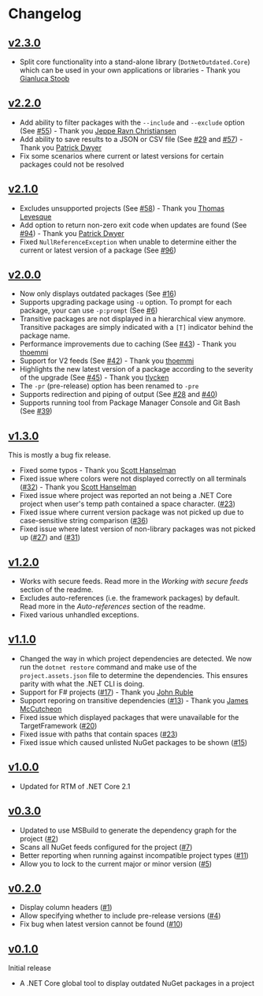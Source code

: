 # Changelog

## [v2.3.0]

- Split core functionality into a stand-alone library (`DotNetOutdated.Core`) which can be used in your own applications or libraries - Thank you [Gianluca Stoob](https://github.com/GStoob)

## [v2.2.0]

- Add ability to filter packages with the `--include` and `--exclude` option (See [#55](https://github.com/jerriep/dotnet-outdated/issues/55)) - Thank you [Jeppe Ravn Christiansen](https://github.com/jepperc)
- Add ability to save results to a JSON or CSV file (See [#29](https://github.com/jerriep/dotnet-outdated/issues/29) and [#57](https://github.com/jerriep/dotnet-outdated/issues/57)) - Thank you [Patrick Dwyer](https://github.com/patros)
- Fix some scenarios where current or latest versions for certain packages could not be resolved 

## [v2.1.0]

- Excludes unsupported projects (See [#58](https://github.com/jerriep/dotnet-outdated/issues/58)) - Thank you [Thomas Levesque](https://github.com/thomaslevesque)
- Add option to return non-zero exit code when updates are found (See [#94](https://github.com/jerriep/dotnet-outdated/pull/94)) - Thank you [Patrick Dwyer](https://github.com/patros)
- Fixed `NullReferenceException` when unable to determine either the current or latest version of a package (See [#96](https://github.com/jerriep/dotnet-outdated/issues/96))

## [v2.0.0]

- Now only displays outdated packages (See [#16](https://github.com/jerriep/dotnet-outdated/issues/16))
- Supports upgrading package using `-u` option. To prompt for each package, your can use `-p:prompt` (See [#6](https://github.com/jerriep/dotnet-outdated/issues/6))
- Transitive packages are not displayed in a hierarchical view anymore. Transitive packages are simply indicated with a `[T]` indicator behind the package name.
- Performance improvements due to caching (See [#43](https://github.com/jerriep/dotnet-outdated/pull/43)) - Thank you [thoemmi](https://github.com/thoemmi)
- Support for V2 feeds (See [#42](https://github.com/jerriep/dotnet-outdated/issues/42)) - Thank you [thoemmi](https://github.com/thoemmi)
- Highlights the new latest version of a package according to the severity of the upgrade (See [#45](https://github.com/jerriep/dotnet-outdated/issues/45)) - Thank you [tlycken](https://github.com/tlycken)
- The `-pr` (pre-release) option has been renamed to `-pre`
- Supports redirection and piping of output (See [#28](https://github.com/jerriep/dotnet-outdated/issues/28) and [#40](https://github.com/jerriep/dotnet-outdated/issues/40))
- Supports running tool from Package Manager Console and Git Bash (See [#39](https://github.com/jerriep/dotnet-outdated/issues/39))

## [v1.3.0]

This is mostly a bug fix release.

- Fixed some typos - Thank you [Scott Hanselman](https://github.com/shanselman)
- Fixed issue where colors were not displayed correctly on all terminals ([#32](https://github.com/jerriep/dotnet-outdated/issues/32)) - Thank you [Scott Hanselman](https://github.com/shanselman)
- Fixed issue where project was reported an not being a .NET Core project when user's temp path contained a space character. ([#23](https://github.com/jerriep/dotnet-outdated/issues/23))
- Fixed issue where current version package was not picked up due to case-sensitive string comparison ([#36](https://github.com/jerriep/dotnet-outdated/issues/36))
- Fixed issue where latest version of non-library packages was not picked up ([#27](https://github.com/jerriep/dotnet-outdated/issues/27)) and ([#31](https://github.com/jerriep/dotnet-outdated/issues/31))

## [v1.2.0]

- Works with secure feeds. Read more in the _Working with secure feeds_ section of the readme.
- Excludes auto-references (i.e. the framework packages) by default. Read more in the _Auto-references_ section of the readme.
- Fixed various unhandled exceptions.

## [v1.1.0]

- Changed the way in which project dependencies are detected. We now run the `dotnet restore` command and make use of the `project.assets.json` file to determine the dependencies. This ensures parity with what the .NET CLI is doing.
- Support for F# projects ([#17](https://github.com/jerriep/dotnet-outdated/issues/17)) - Thank you [John Ruble](https://github.com/jrr)
- Support reporing on transitive dependencies ([#13](https://github.com/jerriep/dotnet-outdated/issues/13)) - Thank you [James McCutcheon](https://github.com/jamesmcc)
- Fixed issue which displayed packages that were unavailable for the TargetFramework ([#20](https://github.com/jerriep/dotnet-outdated/issues/20))
- Fixed issue with paths that contain spaces ([#23](https://github.com/jerriep/dotnet-outdated/issues/23))
- Fixed issue which caused unlisted NuGet packages to be shown ([#15](https://github.com/jerriep/dotnet-outdated/issues/15))

## [v1.0.0]

- Updated for RTM of .NET Core 2.1

## [v0.3.0]

- Updated to use MSBuild to generate the dependency graph for the project ([#2](https://github.com/jerriep/dotnet-outdated/issues/2))
- Scans all NuGet feeds configured for the project ([#7](https://github.com/jerriep/dotnet-outdated/issues/7))
- Better reporting when running against incompatible project types ([#11](https://github.com/jerriep/dotnet-outdated/issues/11))
- Allow you to lock to the current major or minor version ([#5](https://github.com/jerriep/dotnet-outdated/issues/5))

## [v0.2.0]

- Display column headers ([#1](https://github.com/jerriep/dotnet-outdated/issues/1))
- Allow specifying whether to include pre-release versions ([#4](https://github.com/jerriep/dotnet-outdated/issues/4))
- Fix bug when latest version cannot be found ([#10](https://github.com/jerriep/dotnet-outdated/issues/10))

## [v0.1.0]

Initial release

- A .NET Core global tool to display outdated NuGet packages in a project

[v2.3.0]: https://github.com/jerriep/dotnet-outdated/tree/v2.3.0
[v2.2.0]: https://github.com/jerriep/dotnet-outdated/tree/v2.2.0
[v2.1.0]: https://github.com/jerriep/dotnet-outdated/tree/v2.1.0
[v2.0.0]: https://github.com/jerriep/dotnet-outdated/tree/v2.0.0
[v1.3.0]: https://github.com/jerriep/dotnet-outdated/tree/v1.3.0
[v1.2.0]: https://github.com/jerriep/dotnet-outdated/tree/v1.2.0
[v1.1.0]: https://github.com/jerriep/dotnet-outdated/tree/v1.1.0
[v1.0.0]: https://github.com/jerriep/dotnet-outdated/tree/v1.0.0
[v0.3.0]: https://github.com/jerriep/dotnet-outdated/tree/v0.3.0
[v0.2.0]: https://github.com/jerriep/dotnet-outdated/tree/v0.2.0
[v0.1.0]: https://github.com/jerriep/dotnet-outdated/tree/v0.1.0